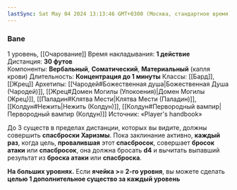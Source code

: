 ```yaml
---
lastSync: Sat May 04 2024 13:13:46 GMT+0300 (Москва, стандартное время)
---
```

### Bane
1 уровень, [[Очарование]]
Время накладывания: **1 действие**
Дистанция: **30 футов**
Компоненты: **Вербальный**, **Соматический**, **Материальный** (капля крови)
Длительность: **Концентрация до 1 минуты**
Классы: [[Бард]], [[Жрец]]
Архетипы: [[Чародей#Божественная душа|Божественная Душа (Чародей)]], [[Жрец#Домен Могилы (Упокоения)|Домен Могилы (Жрец)]], [[Паладин#Клятва Мести|Клятва Мести (Паладин)]], [[Колдун#Нежить|Нежить (Колдун)]], [[Колдун#Первородный вампир|Первородный вампир (Колдун)]]
Источник: «Player's handbook»

До 3 существ в пределах дистанции, которых вы видите, должны совершить **спасброски Харизмы**. Пока заклинание активно, **каждый раз**, когда цель, **провалившая** этот **спасбросок**, совершает **бросок атаки** или **спасбросок**, она должна бросать **d4** и вычитать выпавший результат из **броска атаки** или **спасброска**.

**На больших уровнях.** Если **ячейка >= 2-го уровня**, вы можете сделать **целью 1 дополнительное существо за каждый уровень**